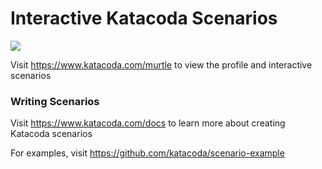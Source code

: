 # Interactive Katacoda Scenarios

[![](http://shields.katacoda.com/katacoda/murtle/count.svg)](https://www.katacoda.com/murtle "Get your profile on Katacoda.com")

Visit https://www.katacoda.com/murtle to view the profile and interactive scenarios

### Writing Scenarios
Visit https://www.katacoda.com/docs to learn more about creating Katacoda scenarios

For examples, visit https://github.com/katacoda/scenario-example
